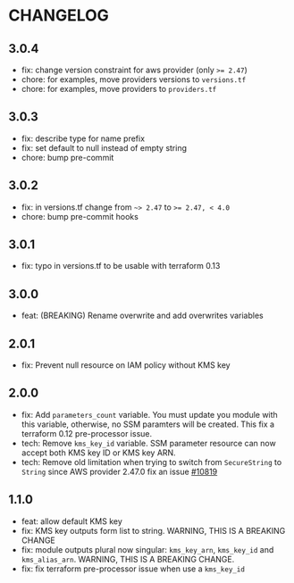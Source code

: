 # CHANGELOG

## 3.0.4

* fix: change version constraint for aws provider (only `>= 2.47`)
* chore: for examples, move providers versions to `versions.tf`
* chore: for examples, move providers to `providers.tf`

## 3.0.3

* fix: describe type for name prefix
* fix: set default to null instead of empty string
* chore: bump pre-commit

## 3.0.2

* fix: in versions.tf change from `~> 2.47` to `>= 2.47, < 4.0`
* chore: bump pre-commit hooks

## 3.0.1

* fix: typo in versions.tf to be usable with terraform 0.13

## 3.0.0

* feat: (BREAKING) Rename overwrite and add overwrites variables

## 2.0.1

* fix: Prevent null resource on IAM policy without KMS key

## 2.0.0

* fix: Add `parameters_count` variable. You must update you module with this variable, otherwise, no SSM paramters will be created. This fix a terraform 0.12 pre-processor issue.
* tech: Remove `kms_key_id` variable. SSM parameter resource can now accept both KMS key ID or KMS key ARN.
* tech: Remove old limitation when trying to switch from `SecureString` to `String` since AWS provider 2.47.0 fix an issue [#10819](https://github.com/terraform-providers/terraform-provider-aws/pull/10819)

## 1.1.0

* feat: allow default KMS key
* fix: KMS key outputs form list to string. WARNING, THIS IS A BREAKING CHANGE
* fix: module outputs plural now singular: `kms_key_arn`, `kms_key_id` and `kms_alias_arn`. WARNING, THIS IS A BREAKING CHANGE.
* fix: fix terraform pre-processor issue when use a `kms_key_id`
